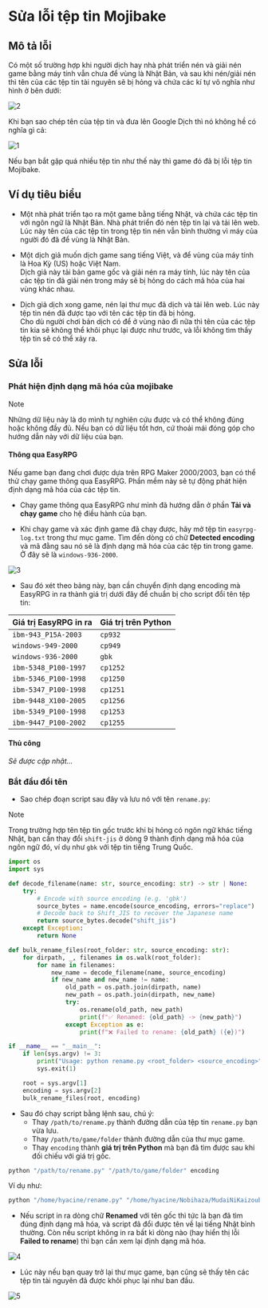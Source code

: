 # Sửa lỗi tệp tin Mojibake

## Mô tả lỗi

Có một số trường hợp khi người dịch hay nhà phát triển nén và giải nén game bằng máy tính vẫn chưa để vùng là Nhật Bản, và sau khi nén/giải nén thì tên của các tệp tin tài nguyên sẽ bị hỏng và chứa các kí tự vô nghĩa như hình ở bên dưới:

![2](images/image-1.png)

Khi bạn sao chép tên của tệp tin và đưa lên Google Dịch thì nó không hề có nghĩa gì cả:

![1](images/image.png)

Nếu bạn bắt gặp quá nhiều tệp tin như thế này thì game đó đã bị lỗi tệp tin Mojibake.

## Ví dụ tiêu biểu

* Một nhà phát triển tạo ra một game bằng tiếng Nhật, và chứa các tệp tin với ngôn ngữ là Nhật Bản. Nhà phát triển đó nén tệp tin lại và tải lên web.<br>Lúc này tên của các tệp tin trong tệp tin nén vẫn bình thường vì máy của người đó đã để vùng là Nhật Bản.

* Một dịch giả muốn dịch game sang tiếng Việt, và để vùng của máy tính là Hoa Kỳ (US) hoặc Việt Nam.<br>Dịch giả này tải bản game gốc và giải nén ra máy tính, lúc này tên của các tệp tin đã giải nén trong máy sẽ bị hỏng do cách mã hóa của hai vùng khác nhau.

* Dịch giả dịch xong game, nén lại thư mục đã dịch và tải lên web. Lúc này tệp tin nén đã được tạo với tên các tệp tin đã bị hỏng.<br>Cho dù người chơi bản dịch có để ở vùng nào đi nữa thì tên của các tệp tin kia sẽ không thể khôi phục lại được như trước, và lỗi không tìm thấy tệp tin sẽ có thể xảy ra.

## Sửa lỗi

### Phát hiện định dạng mã hóa của mojibake

> [!NOTE]
> Những dữ liệu này là do mình tự nghiên cứu được và có thể không đúng hoặc không đầy đủ. Nếu bạn có dữ liệu tốt hơn, cứ thoải mái đóng góp cho hướng dẫn này với dữ liệu của bạn.

#### Thông qua EasyRPG

Nếu game bạn đang chơi được dựa trên RPG Maker 2000/2003, bạn có thể thử chạy game thông qua EasyRPG. Phần mềm này sẽ tự động phát hiện định dạng mã hóa của các tệp tin.

* Chạy game thông qua EasyRPG như mình đã hướng dẫn ở phần **Tải và chạy game** cho hệ điều hành của bạn.

* Khi chạy game và xác định game đã chạy được, hãy mở tệp tin `easyrpg-log.txt` trong thư mục game. Tìm đến dòng có chữ **Detected encoding** và mã đằng sau nó sẽ là định dạng mã hóa của các tệp tin trong game. Ở đây sẽ là `windows-936-2000`.

![3](images/image-2.png)

* Sau đó xét theo bảng này, bạn cần chuyển định dạng encoding mà EasyRPG in ra thành giá trị dưới đây để chuẩn bị cho script đổi tên tệp tin:

| Giá trị EasyRPG in ra  | Giá trị trên Python |
| ---------------------- | ------------------- |
| `ibm-943_P15A-2003`    | `cp932`             |
| `windows-949-2000`     | `cp949`             |
| `windows-936-2000`     | `gbk`               |
| `ibm-5348_P100-1997`   | `cp1252`            |
| `ibm-5346_P100-1998`   | `cp1250`            |
| `ibm-5347_P100-1998`   | `cp1251`            |
| `ibm-9448_X100-2005`   | `cp1256`            |
| `ibm-5349_P100-1998`   | `cp1253`            |
| `ibm-9447_P100-2002`   | `cp1255`            |

#### Thủ công

*Sẽ được cập nhật...*

### Bắt đầu đổi tên

* Sao chép đoạn script sau đây và lưu nó với tên `rename.py`:

> [!NOTE]
> Trong trường hợp tên tệp tin gốc trước khi bị hỏng có ngôn ngữ khác tiếng Nhật, bạn cần thay đổi `shift-jis` ở dòng 9 thành định dạng mã hóa của ngôn ngữ đó, ví dụ như `gbk` với tệp tin tiếng Trung Quốc.

```python
import os
import sys

def decode_filename(name: str, source_encoding: str) -> str | None:
    try:
        # Encode with source encoding (e.g. 'gbk')
        source_bytes = name.encode(source_encoding, errors="replace")
        # Decode back to Shift_JIS to recover the Japanese name
        return source_bytes.decode("shift_jis")
    except Exception:
        return None

def bulk_rename_files(root_folder: str, source_encoding: str):
    for dirpath, _, filenames in os.walk(root_folder):
        for name in filenames:
            new_name = decode_filename(name, source_encoding)
            if new_name and new_name != name:
                old_path = os.path.join(dirpath, name)
                new_path = os.path.join(dirpath, new_name)
                try:
                    os.rename(old_path, new_path)
                    print(f"✅ Renamed: {old_path} -> {new_path}")
                except Exception as e:
                    print(f"❌ Failed to rename: {old_path} ({e})")

if __name__ == "__main__":
    if len(sys.argv) != 3:
        print("Usage: python rename.py <root_folder> <source_encoding>")
        sys.exit(1)

    root = sys.argv[1]
    encoding = sys.argv[2]
    bulk_rename_files(root, encoding)
```

* Sau đó chạy script bằng lệnh sau, chú ý:
    * Thay `/path/to/rename.py` thành đường dẫn của tệp tin `rename.py` bạn vừa lưu.
    * Thay `/path/to/game/folder` thành đường dẫn của thư mục game.
    * Thay `encoding` thành **giá trị trên Python** mà bạn đã tìm được sau khi đối chiếu với giá trị gốc.

```sh
python "/path/to/rename.py" "/path/to/game/folder" encoding
```

Ví dụ như:

```sh
python "/home/hyacine/rename.py" "/home/hyacine/Nobihaza/MudaiNiKaizouban" gbk
```

* Nếu script in ra dòng chữ **Renamed** với tên gốc thì tức là bạn đã tìm đúng định dạng mã hóa, và script đã đổi được tên về lại tiếng Nhật bình thường. Còn nếu script không in ra bất kì dòng nào (hay hiển thị lỗi **Failed to rename**) thì bạn cần xem lại định dạng mã hóa.

![4](images/image-3.png)

* Lúc này nếu bạn quay trở lại thư mục game, bạn cũng sẽ thấy tên các tệp tin tài nguyên đã được khôi phục lại như ban đầu.

![5](images/image-4.png)
